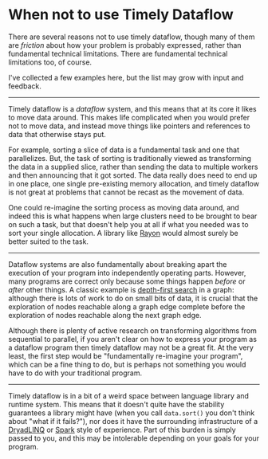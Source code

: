 # When not to use Timely Dataflow

There are several reasons not to use timely dataflow, though many of them are *friction* about how your problem is probably expressed, rather than fundamental technical limitations. There are fundamental technical limitations too, of course.

I've collected a few examples here, but the list may grow with input and feedback.

---

Timely dataflow is a *dataflow* system, and this means that at its core it likes to move data around. This makes life complicated when you would prefer not to move data, and instead move things like pointers and references to data that otherwise stays put.

For example, sorting a slice of data is a fundamental task and one that parallelizes. But, the task of sorting is traditionally viewed as transforming the data in a supplied slice, rather than sending the data to multiple workers and then announcing that it got sorted. The data really does need to end up in one place, one single pre-existing memory allocation, and timely dataflow is not great at problems that cannot be recast as the movement of data.

One could re-imagine the sorting process as moving data around, and indeed this is what happens when large clusters need to be brought to bear on such a task, but that doesn't help you at all if what you needed was to sort your single allocation. A library like [Rayon](https://github.com/nikomatsakis/rayon) would almost surely be better suited to the task.

---

Dataflow systems are also fundamentally about breaking apart the execution of your program into independently operating parts. However, many programs are correct only because some things happen *before* or *after* other things. A classic example is [depth-first search](https://en.wikipedia.org/wiki/Depth-first_search) in a graph: although there is lots of work to do on small bits of data, it is crucial that the exploration of nodes reachable along a graph edge complete before the exploration of nodes reachable along the next graph edge.

Although there is plenty of active research on transforming algorithms from sequential to parallel, if you aren't clear on how to express your program as a dataflow program then timely dataflow may not be a great fit. At the very least, the first step would be "fundamentally re-imagine your program", which can be a fine thing to do, but is perhaps not something you would have to do with your traditional program.

---

Timely dataflow is in a bit of a weird space between language library and runtime system. This means that it doesn't quite have the stability guarantees a library might have (when you call `data.sort()` you don't think about "what if it fails?"), nor does it have the surrounding infrastructure of a [DryadLINQ](https://www.microsoft.com/en-us/research/project/dryadlinq/) or [Spark](https://spark.apache.org) style of experience. Part of this burden is simply passed to you, and this may be intolerable depending on your goals for your program.
